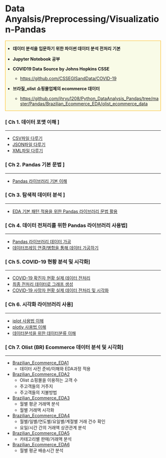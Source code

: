 # Data Anyalsis/Preprocessing/Visualization-Pandas
<div class="alert alert-block" style="border: 1px solid #FFB300;background-color:#F9FBE7;">

- <b>데이터 분석을 입문하기 위한 파이썬 데이터 분석 전처리 기본

- Jupyter Notebook 공부</b>

- <b>COVID19 Data Source by Johns Hopkins CSSE</b>
  - https://github.com/CSSEGISandData/COVID-19

- <b>브라질_olist 쇼핑몰업체의 ecommerce 데이터</b>
  - https://github.com/jhryu1208/Python_DataAnalysis_Pandas/tree/master/Pandas/Brazilian_Ecommerce_EDA/olist_ecommerce_data
</div>

### [ Ch 1. 데이터 포맷 이해 ]
-------
- [CSV파일 다루기](https://github.com/jhryu1208/Python_DataAnalysis_Pandas/blob/master/CSV_Practice.ipynb)
- [JSON파일 다루기](https://github.com/jhryu1208/Python_DataAnalysis_Pandas/blob/master/JSON_Practice.ipynb)
- [XML파일 다루기](https://github.com/jhryu1208/Python_DataAnalysis_Pandas/blob/master/XML_Practice.ipynb)

### [ Ch 2. Pandas 기본 문법 ]
-------
- [Pandas 라이브러리 기본 이해](https://github.com/jhryu1208/Python_DataAnalysis_Pandas/blob/master/Pandas/Pandas_Basic.ipynb)

### [ Ch 3. 탐색적 데이터 분석 ]
-------
- [EDA 기본 패턴 적용을 위한 Pandas 라이브러리 문법 활용](https://github.com/jhryu1208/Python_DataAnalysis_Pandas/blob/master/Pandas/Pandas_EDA.ipynb)

### [ Ch 4. 데이터 전처리를 위한 Pandas 라이브러리 사용법]
-------
- [Pandas 라이브러리 데이터 가공](https://github.com/jhryu1208/Python_DataAnalysis_Pandas/blob/master/Pandas/Pandas_Data_Processing.ipynb)
- [데이터프레임 연결/병합을 통해 데이터 가공하기](https://github.com/jhryu1208/Python_DataAnalysis_Pandas/blob/master/Pandas/Pandas_Merge_Concat.ipynb)

### [ Ch 5. COVID-19 현황 분석 및 시각화]
-------
- [COVID-19 확진자 현황 실제 데이터 전처리](https://github.com/jhryu1208/Python_DataAnalysis_Pandas/blob/master/Pandas/Pandas_Real_Data_Processing.ipynb)
- [최종 전처리 데이터로 그래프 생성](https://github.com/jhryu1208/Python_DataAnalysis_Pandas/blob/master/Pandas/Pandas_Graph.ipynb)
- [COVID-19 사망자 현황 실제 데이터 전처리 및 시각화](https://github.com/jhryu1208/Python_DataAnalysis_Pandas/blob/master/Pandas/COVID19-Death-Accumulation.ipynb)

<div class="flourish-embed flourish-bar-chart-race" data-src="visualisation/3285190" data-url="https://flo.uri.sh/visualisation/3285190/embed"><script src="https://public.flourish.studio/resources/embed.js"></script></div>

### [ Ch 6. 시각화 라이브러리 사용]
-------
- [iplot 사용법 이해](https://github.com/jhryu1208/Python_DataAnalysis_Pandas/blob/master/Pandas/Pandas_Visualization_Iplot.ipynb)
- [plotly 사용법 이해](https://github.com/jhryu1208/Python_DataAnalysis_Pandas/blob/master/Pandas/Pandas_Visualization_Plotly.ipynb)
- [데이터분석을 위한 데이터분류 이해](https://github.com/jhryu1208/Python_DataAnalysis_Pandas/blob/master/Pandas/Deep_Data_and_Visual.ipynb)

### [ Ch 7. Olist (BR) Ecommerce 데이터 분석 및 시각화]
-------
- [Brazilian_Ecommerce_EDA1](https://github.com/jhryu1208/Python_DataAnalysis_Pandas/blob/master/Pandas/Brazilian_Ecommerce_EDA/BEE1.ipynb)
  - 데이터 사전 준비/이해와 EDA과정 적용
- [Brazilian_Ecommerce_EDA2](https://github.com/jhryu1208/Python_DataAnalysis_Pandas/blob/master/Pandas/Brazilian_Ecommerce_EDA/BEE2.ipynb)
  - Olist 쇼핑몰을 이용하는 고객 수
  - 주고객들의 거주지
  - 주고객들의 지불방법
- [Brazilian_Ecommerce_EDA3](https://github.com/jhryu1208/Python_DataAnalysis_Pandas/blob/master/Pandas/Brazilian_Ecommerce_EDA/BEE3.ipynb)
  - 월별 평균 거래액 분석
  - 월별 거래액 시각화
- [Brazilian_Ecommerce_EDA4](https://github.com/jhryu1208/Python_DataAnalysis_Pandas/blob/master/Pandas/Brazilian_Ecommerce_EDA/BEE4.ipynb)
  - 월별/일별/연도별/요일별/계절별 거래 건수 확인
  - 요일/시간 간의 거래액 상관관계 분석
- [Brazilian_Ecommerce_EDA5](https://github.com/jhryu1208/Python_DataAnalysis_Pandas/blob/master/Pandas/Brazilian_Ecommerce_EDA/BEE5.ipynb)
  - 카테고리별 판매/거래액 분석
- [Brazilian_Ecommerce_EDA6](https://github.com/jhryu1208/Python_DataAnalysis_Pandas/blob/master/Pandas/Brazilian_Ecommerce_EDA/BEE6.ipynb)
  - 월별 평균 배송시간 분석

